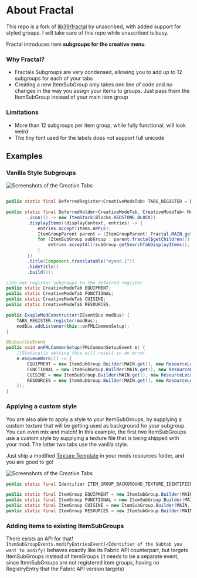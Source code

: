 # About Fractal
This repo is a fork of [lib39/fractal](https://git.sleeping.town/unascribed-mods/Lib39) by unascribed, with added support for styled groups. I will take care of this repo while unascribed is busy.

Fractal introduces item **subgroups for the creative menu**.

### Why Fractal?
- Fractals Subgroups are very condensed, allowing you to add up to 12 subgroups for each of your tabs
- Creating a new ItemSubGroup only takes one line of code and no changes in the way you assign your items to groups. Just pass them the ItemSubGroup instead of your main item group

### Limitations
- More than 12 subgroups per item group, while fully functional, will look weird.
- The tiny font used for the labels does not support full unicode

## Examples

### Vanilla Style Subgroups

![Screenshots of the Creative Tabs](images/screenshot_vanilla_style.png)

```java

public static final DeferredRegister<CreativeModeTab> TABS_REGISTER = DeferredRegister.create(Registries.CREATIVE_MODE_TAB, "fractal");

public static final DeferredHolder<CreativeModeTab, CreativeModeTab> MAIN = TABS_REGISTER.register("main_group", () -> CreativeModeTab.builder()
        .icon(() -> new ItemStack(Blocks.REDSTONE_BLOCK))
        .displayItems((displayContext, entries) -> {
            entries.accept(Items.APPLE);
            ItemGroupParent parent = (ItemGroupParent) Fractal.MAIN.get();
            for (ItemSubGroup subGroup : parent.fractal$getChildren()) {
                entries.acceptAll(subGroup.getSearchTabDisplayItems(), CreativeModeTab.TabVisibility.SEARCH_TAB_ONLY);
            }
        })
        .title(Component.translatable("mymod.1"))
        .hideTitle()
        .build());

//Do not register subgroups to the deferred register
public static CreativeModeTab EQUIPMENT;
public static CreativeModeTab FUNCTIONAL;
public static CreativeModeTab CUISINE;
public static CreativeModeTab RESOURCES;

public ExapleModConstructor(IEventBus modBus) {
    TABS_REGISTER.register(modBus);
    modBus.addListener(this::onFMLCommonSetup);
}

@SubscribeEvent
public void onFMLCommonSetup(FMLCommonSetupEvent e) {
    //Statically setting this will result in an error
    e.enqueueWork(() -> {
        EQUIPMENT = new ItemSubGroup.Builder(MAIN.get(), new ResourceLocation("fractal:equipment"), Component.translatable("itemGroup.mymod.equipment")).entries((displayContext, entries) -> entries.accept(Items.APPLE)).build();
        FUNCTIONAL = new ItemSubGroup.Builder(MAIN.get(), new ResourceLocation("fractal:functional"), Component.translatable("itemGroup.mymod.functional")).entries((displayContext, entries) -> entries.accept(Items.BAKED_POTATO)).build();
        CUISINE = new ItemSubGroup.Builder(MAIN.get(), new ResourceLocation("fractal:cuisine"), Component.translatable("itemGroup.mymod.cuisine")).entries((displayContext, entries) -> entries.accept(Items.CACTUS)).build();
        RESOURCES = new ItemSubGroup.Builder(MAIN.get(), new ResourceLocation("fractal:resources"), Component.translatable("itemGroup.mymod.resources")).entries((displayContext, entries) -> entries.accept(Items.DANDELION)).build();
    });
}
```

### Applying a custom style
You are also able to apply a style to your ItemSubGroups, by supplying a custom texture that will be getting used as background for your subgroup. You can even mix and match!
In this example, the first two ItemSubGroups use a custom style by supplying a texture file that is being shipped with your mod. The latter two tabs use the vanilla style.

Just ship a modified [Texture Template](images/tabs_template.png) in your mods resources folder, and you are good to go!

![Screenshots of the Creative Tabs](images/screenshot_custom_style.png)

```java
public static final Identifier ITEM_GROUP_BACKGROUND_TEXTURE_IDENTIFIER = new Identifier("mymod", "textures/item_group.png");

public static final ItemGroup EQUIPMENT = new ItemSubGroup.Builder(MAIN, Text.translatable("itemGroup.mymod.equipment")).backgroundTexture(ITEM_GROUP_BACKGROUND_TEXTURE_IDENTIFIER).entries((displayContext, entries) -> entries.add(I1)).build();
public static final ItemGroup FUNCTIONAL = new ItemSubGroup.Builder(MAIN, Text.translatable("itemGroup.mymod.functional")).backgroundTexture(ITEM_GROUP_BACKGROUND_TEXTURE_IDENTIFIER).entries((displayContext, entries) -> entries.add(I2)).build();
public static final ItemGroup CUISINE = new ItemSubGroup.Builder(MAIN, Text.translatable("itemGroup.mymod.cuisine")).entries((displayContext, entries) -> entries.add(I3)).build();
public static final ItemGroup RESOURCES = new ItemSubGroup.Builder(MAIN, Text.translatable("itemGroup.mymod.resources")).entries((displayContext, entries) -> entries.add(I4)).build();
```

### Adding items to existing ItemSubGroups

There exists an API for that! `ItemSubGroupEvents.modifyEntriesEvent(<Identifier of the Subtab you want to modify)` behaves exactly like its Fabric API counterpart, but targets ItemSubGroups instead of ItemGroups (it needs to be a separate event, since ItemSubGroups are not registered item groups, having no RegistryEntry that the Fabric API version targets)